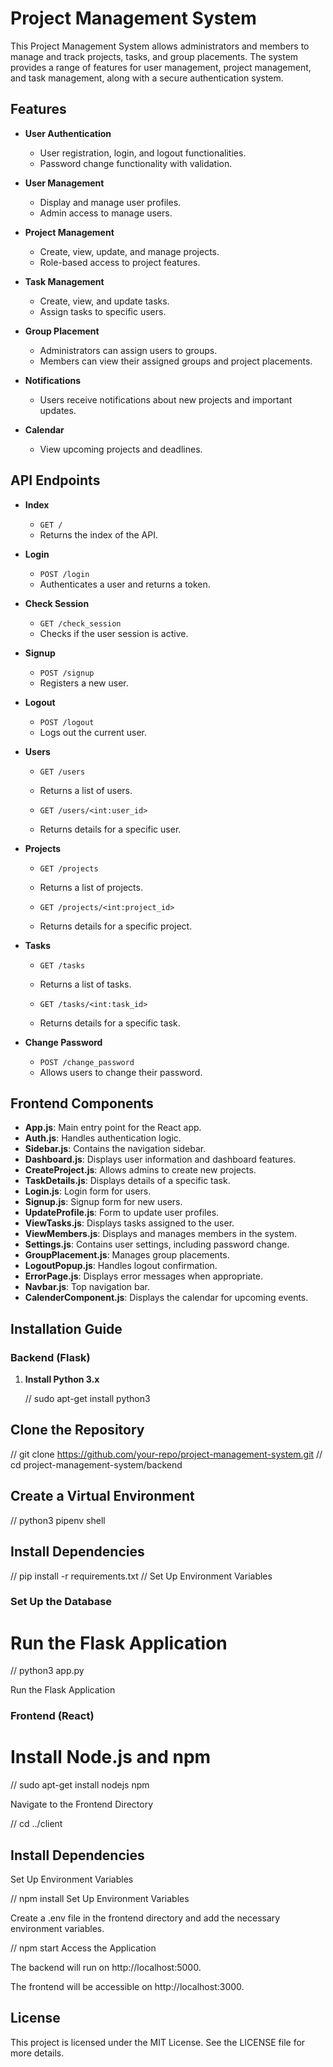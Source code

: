 # Project Management System

This Project Management System allows administrators and members to manage and track projects, tasks, and group placements. The system provides a range of features for user management, project management, and task management, along with a secure authentication system.

## Features

- **User Authentication**
  - User registration, login, and logout functionalities.
  - Password change functionality with validation.

- **User Management**
  - Display and manage user profiles.
  - Admin access to manage users.

- **Project Management**
  - Create, view, update, and manage projects.
  - Role-based access to project features.

- **Task Management**
  - Create, view, and update tasks.
  - Assign tasks to specific users.

- **Group Placement**
  - Administrators can assign users to groups.
  - Members can view their assigned groups and project placements.

- **Notifications**
  - Users receive notifications about new projects and important updates.

- **Calendar**
  - View upcoming projects and deadlines.

## API Endpoints

- **Index**
  - `GET /`
  - Returns the index of the API.

- **Login**
  - `POST /login`
  - Authenticates a user and returns a token.

- **Check Session**
  - `GET /check_session`
  - Checks if the user session is active.

- **Signup**
  - `POST /signup`
  - Registers a new user.

- **Logout**
  - `POST /logout`
  - Logs out the current user.

- **Users**
  - `GET /users`
  - Returns a list of users.
  
  - `GET /users/<int:user_id>`
  - Returns details for a specific user.

- **Projects**
  - `GET /projects`
  - Returns a list of projects.
  
  - `GET /projects/<int:project_id>`
  - Returns details for a specific project.

- **Tasks**
  - `GET /tasks`
  - Returns a list of tasks.
  
  - `GET /tasks/<int:task_id>`
  - Returns details for a specific task.

- **Change Password**
  - `POST /change_password`
  - Allows users to change their password.

## Frontend Components

- **App.js**: Main entry point for the React app.
- **Auth.js**: Handles authentication logic.
- **Sidebar.js**: Contains the navigation sidebar.
- **Dashboard.js**: Displays user information and dashboard features.
- **CreateProject.js**: Allows admins to create new projects.
- **TaskDetails.js**: Displays details of a specific task.
- **Login.js**: Login form for users.
- **Signup.js**: Signup form for new users.
- **UpdateProfile.js**: Form to update user profiles.
- **ViewTasks.js**: Displays tasks assigned to the user.
- **ViewMembers.js**: Displays and manages members in the system.
- **Settings.js**: Contains user settings, including password change.
- **GroupPlacement.js**: Manages group placements.
- **LogoutPopup.js**: Handles logout confirmation.
- **ErrorPage.js**: Displays error messages when appropriate.
- **Navbar.js**: Top navigation bar.
- **CalenderComponent.js**: Displays the calendar for upcoming events.

## Installation Guide

### Backend (Flask)

1. **Install Python 3.x**

   // sudo apt-get install python3

## Clone the Repository

// git clone https://github.com/your-repo/project-management-system.git
// cd project-management-system/backend

## Create a Virtual Environment

// python3 pipenv shell

## Install Dependencies

// pip install -r requirements.txt
// Set Up Environment Variables

### Set Up the Database
# Run the Flask Application

// python3 app.py 

Run the Flask Application


### Frontend (React)
# Install Node.js and npm

// sudo apt-get install nodejs npm

Navigate to the Frontend Directory

// cd ../client

## Install Dependencies
Set Up Environment Variables

// npm install
Set Up Environment Variables

Create a .env file in the frontend directory and add the necessary environment variables.

// npm start
Access the Application

The backend will run on http://localhost:5000.

The frontend will be accessible on http://localhost:3000.


## License
This project is licensed under the MIT License. See the LICENSE file for more details.





